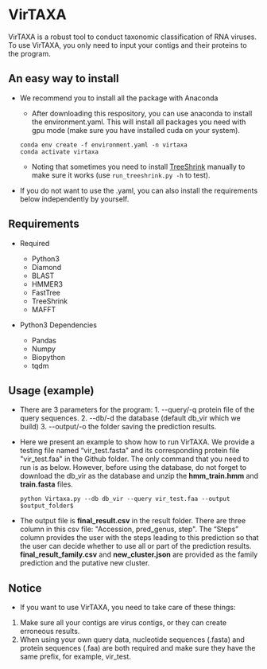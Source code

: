 # VirTAXA

VirTAXA is a robust tool to conduct taxonomic classification of RNA viruses. To use VirTAXA, you only need to input your contigs and their proteins to the program.

## An easy way to install

- We recommend you to install all the package with Anaconda
  
  - After downloading this respository, you can use anaconda to install the environment.yaml. This will install all packages you need with gpu mode (make sure you have installed cuda on your system).
  
  ```
  conda env create -f environment.yaml -n virtaxa
  conda activate virtaxa
  ```
  
  - Noting that sometimes you need to install [TreeShrink](https://github.com/uym2/TreeShrink) manually to make sure it works (use `run_treeshrink.py -h` to test).
- If you do not want to use the .yaml, you can also install the requirements below independently by yourself.

## Requirements

- Required
  
  - Python3
  - Diamond
  - BLAST
  - HMMER3
  - FastTree
  - TreeShrink
  - MAFFT
  
- Python3 Dependencies
  
  - Pandas
  - Numpy
  - Biopython
  - tqdm

## Usage (example)

- There are 3 parameters for the program: 1. --query/-q protein file of the query sequences. 2. --db/-d the database (default db_vir which we build) 3. --output/-o the folder saving the prediction results.
  <br/>
- Here we present an example to show how to run VirTAXA. We provide a testing file named “vir_test.fasta" and its corresponding protein file "vir_test.faa" in the Github folder. The only command that you need to run is as below. However, before using the database, do not forget to download the db_vir as the database and unzip the **hmm_train.hmm** and **train.fasta** files.

  ```python Virtaxa.py --db db_vir --query vir_test.faa --output $output_folder$ ```
  <br/>
- The output file is **final_result.csv** in the result folder. There are three column in this csv file: "Accession, pred_genus, step". The “Steps” column provides the user with the steps leading to this prediction so that the user can decide whether to use all or part of the prediction results. **final_result_family.csv**  and **new_cluster.json** are provided as the family prediction and the putative new cluster.

## Notice

- If you want to use VirTAXA, you need to take care of these things:

1. Make sure all your contigs are virus contigs, or they can create erroneous results.
2. When using your own query data, nucleotide sequences (.fasta) and protein sequences (.faa) are both required and make sure they have the same prefix, for example, vir_test.


